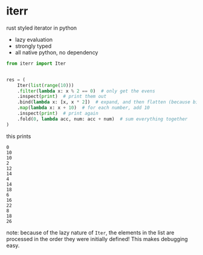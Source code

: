 # iterr
rust styled iterator in python
- lazy evaluation
- strongly typed
- all native python, no dependency


```python
from iterr import Iter


res = (
    Iter(list(range(10)))
    .filter(lambda x: x % 2 == 0)  # only get the evens
    .inspect(print)  # print them out
    .bind(lambda x: [x, x * 2])  # expand, and then flatten (because bind)
    .map(lambda x: x + 10)  # for each number, add 10
    .inspect(print)  # print again
    .fold(0, lambda acc, num: acc + num)  # sum everything together
)
```


this prints

```
0
10
10
2
12
14
4
14
18
6
16
22
8
18
26
```


note: because of the lazy nature of `Iter`, the elements in the list are processed in the order they were initially defined! This makes debugging easy.
